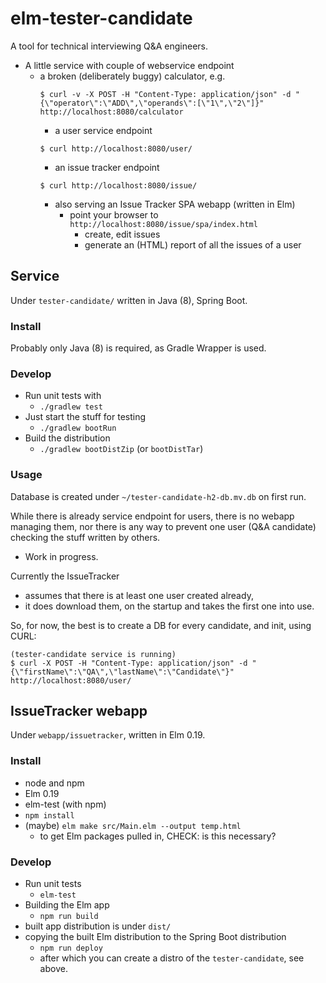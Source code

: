 
# elm-tester-candidate

A tool for technical interviewing Q&A engineers.
- A little service with couple of webservice endpoint
  - a broken (deliberately buggy) calculator, e.g.
	```
	$ curl -v -X POST -H "Content-Type: application/json" -d "{\"operator\":\"ADD\",\"operands\":[\"1\",\"2\"]}" http://localhost:8080/calculator
	```
	- a user service endpoint
	```
	$ curl http://localhost:8080/user/
	```
	- an issue tracker endpoint
	```
	$ curl http://localhost:8080/issue/
	```
	- also serving an Issue Tracker SPA webapp (written in Elm)
	  - point your browser to `http://localhost:8080/issue/spa/index.html`
		- create, edit issues
		- generate an (HTML) report of all the issues of a user

## Service

Under `tester-candidate/` written in Java (8), Spring Boot.

### Install
Probably only Java (8) is required, as Gradle Wrapper is used.

### Develop

- Run unit tests with
  - `./gradlew test`
- Just start the stuff for testing
  - `./gradlew bootRun`
- Build the distribution
  - `./gradlew bootDistZip` (or `bootDistTar`)

### Usage

Database is created under `~/tester-candidate-h2-db.mv.db` on first run.

While there is already service endpoint for users, there is no webapp
managing them, nor there is any way to prevent one user (Q&A candidate)
checking the stuff written by others.
- Work in progress.

Currently the IssueTracker
- assumes that there is at least one user created already,
- it does download them, on the startup and takes the first one into use.

So, for now, the best is to create a DB for every candidate, and init, using
CURL:
```
(tester-candidate service is running)
$ curl -X POST -H "Content-Type: application/json" -d "{\"firstName\":\"QA\",\"lastName\":\"Candidate\"}" http://localhost:8080/user/
```


## IssueTracker webapp

Under `webapp/issuetracker`, written in Elm 0.19.

### Install

- node and npm
- Elm 0.19
- elm-test (with npm)
- `npm install`
- (maybe) `elm make src/Main.elm --output temp.html`
	- to get Elm packages pulled in, CHECK: is this necessary?

### Develop

- Run unit tests
  - `elm-test`
- Building the Elm app
  - `npm run build`
- built app distribution is under `dist/`
- copying the built Elm distribution to the Spring Boot distribution
  - `npm run deploy`
  - after which you can create a distro of the `tester-candidate`, see above.
	
